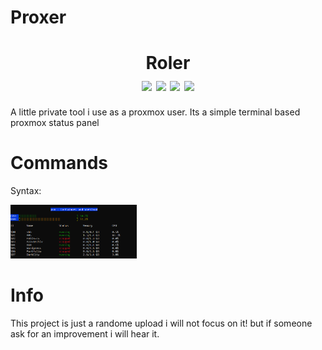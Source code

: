 # Proxer
<h1 align="center">
    Roler
    <br>
    <div align="center">
    <img src="https://img.shields.io/badge/Python-3.10.6-blue" align="center"/>
    <img src="https://img.shields.io/badge/proxmoxer-2.0.1-orange" align="center"/>
    <img src="https://img.shields.io/badge/Developing-Active-brightgreen" align="center"/>
    <img src="https://img.shields.io/badge/Version-1.0-green" align="center"/>
    </div>
</h1>

A little private tool i use as a proxmox user. Its a simple terminal based proxmox status panel

# Commands

Syntax:


<img src="https://raw.githubusercontent.com/AIO-Develope/Proxer/main/images/proxer.PNG" width="40%" height="40%"/>

# Info

This project is just a randome upload i will not focus on it! but if someone ask for an improvement i will hear it.
